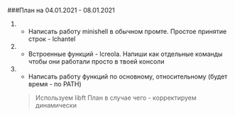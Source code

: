 ###План на 04.01.2021 - 08.01.2021
1. + Написать работу minishell в обычном промте. Простое принятие строк - lchantel
2. + Встроенные функций - lcreola. Напиши как отдельные команды чтобы они работали просто в твоей консоли
3. + Написать работу функций по основному, относительному (будет время - по PATH)
   > Используем libft
   >План в случае чего - корректируем динамически

